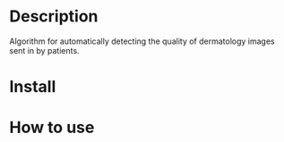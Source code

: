 # Description
Algorithm for automatically detecting the quality of dermatology images sent in by patients.

# Install 

# How to use
